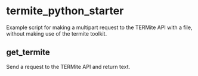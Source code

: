 # termite_python_starter

Example script for making a multipart request to the TERMite API with a file, without making use of the termite toolkit.

## get_termite

Send a request to the TERMite API and return text.

